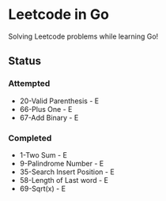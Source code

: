 # Leetcode in Go

Solving Leetcode problems while learning Go!

## Status

### Attempted

- 20-Valid Parenthesis - E
- 66-Plus One - E
- 67-Add Binary - E

### Completed

- 1-Two Sum - E
- 9-Palindrome Number - E
- 35-Search Insert Position - E
- 58-Length of Last word - E
- 69-Sqrt(x) - E
